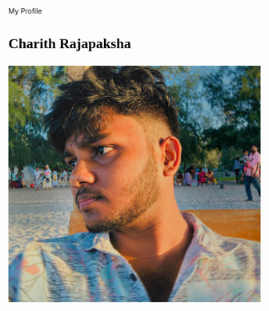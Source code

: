 <html>
  <tile>
    My Profile
  </tile>
  <body>
    <h1>
      <font color="Black" face="Times New Roman">Charith Rajapaksha</font>
      <p align="right"><img src="ppic.png" alt="Charith" class="profile-pic" size=20%></p>
    </h1>
  </body>
</html>
